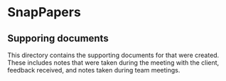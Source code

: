 # SnapPapers

## Supporing documents

This directory contains the supporting documents for that were created. These includes notes that were taken during the meeting with the client, feedback received, and notes taken during team meetings.
